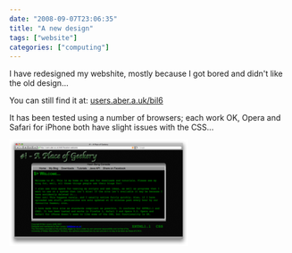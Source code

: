 ```yaml
---
date: "2008-09-07T23:06:35"
title: "A new design"
tags: ["website"]
categories: ["computing"]
---
```


I have redesigned my webshite, mostly because I got bored and didn't like the old design...
<!--more-->
You can still find it at: [users.aber.a.uk/bil6][1]

It has been tested using a number of browsers; each work OK, Opera and Safari for iPhone both have slight issues with the CSS...

![alt text](Picture1.png "New website design")

  [1]: http://users.aber.ac.uk/bil6/
